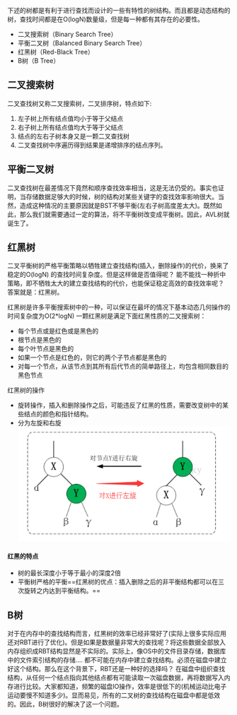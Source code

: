 下述的树都是有利于进行查找而设计的一些有特性的树结构。而且都是动态结构的树，查找时间都是在O(logN)数量级，但是每一种都有其存在的必要性。
- 二叉搜索树（Binary Search Tree）
- 平衡二叉树（Balanced Binary Search Tree）
- 红黑树（Red-Black Tree）
- B树（B Tree）
## 二叉搜索树
二叉查找树又称二叉搜索树，二叉排序树，特点如下:
1. 左子树上所有结点值均小于等于父结点
2. 右子树上所有结点值均大于等于父结点
3. 结点的左右子树本身又是一颗二叉查找树
4. 二叉查找树中序遍历得到结果是递增排序的结点序列。
## 平衡二叉树
二叉查找树在最差情况下竟然和顺序查找效率相当，这是无法仍受的。事实也证明，当存储数据足够大的时候，树的结构对某些关键字的查找效率影响很大。当然，造成这种情况的主要原因就是BST不够平衡(左右子树高度差太大)。既然如此，那么我们就需要通过一定的算法，将不平衡树改变成平衡树。因此，AVL树就诞生了。
## 红黑树
二叉平衡树的严格平衡策略以牺牲建立查找结构(插入，删除操作)的代价，换来了稳定的O(logN) 的查找时间复杂度。但是这样做是否值得呢？
能不能找一种折中策略，即不牺牲太大的建立查找结构的代价，也能保证稳定高效的查找效率呢？ 答案就是：红黑树。

红黑树是许多平衡搜索树中的一种，可以保证在最坏的情况下基本动态几何操作的时间复杂度为O(2*logN)
一颗红黑树是满足下面红黑性质的二叉搜索树：
- 每个节点或是红色或是黑色的
- 根节点是黑色的
- 每个叶节点是黑色的
- 如果一个节点是红色的，则它的两个子节点都是黑色的
- 对每一个节点，从该节点到其所有后代节点的简单路径上，均包含相同数目的黑色节点

红黑树的操作
- 旋转操作，插入和删除操作之后，可能违反了红黑的性质，需要改变树中的某些结点的颜色和指针结构。
- 分为左旋和右旋![](picture/0基本类型-162867bb.png)
####  红黑的特点
- 树的最长深度小于等于最小的深度2倍
- 平衡树严格的平衡==红黑树的优点：插入删除之后的非平衡结构都可以在三次旋转之内达到平衡结构。==
## B树
对于在内存中的查找结构而言，红黑树的效率已经非常好了(实际上很多实际应用还对RBT进行了优化)。但是如果是数据量非常大的查找呢？将这些数据全部放入内存组织成RBT结构显然是不实际的。实际上，像OS中的文件目录存储，数据库中的文件索引结构的存储…. 都不可能在内存中建立查找结构。必须在磁盘中建立好这个结构。那么在这个背景下，RBT还是一种好的选择吗？
在磁盘中组织查找结构，从任何一个结点指向其他结点都有可能读取一次磁盘数据，再将数据写入内存进行比较。大家都知道，频繁的磁盘IO操作，效率是很低下的(机械运动比电子运动要慢不知道多少)。显而易见，所有的二叉树的查找结构在磁盘中都是低效的。因此，B树很好的解决了这一个问题。
